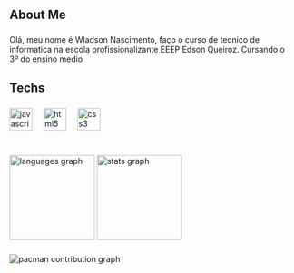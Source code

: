 <h2 align="left">About Me</h2>

###

<p align="left">Olá, meu nome é Wladson Nascimento, faço o curso de tecnico de informatica na escola profissionalizante EEEP Edson Queiroz. Cursando o 3º do ensino medio</p>

###

<h2 align="left">Techs</h2>

###

<div align="left">
  <img src="https://cdn.jsdelivr.net/gh/devicons/devicon/icons/javascript/javascript-original.svg" height="40" alt="javascript logo"  />
  <img width="12" />
  <img src="https://cdn.jsdelivr.net/gh/devicons/devicon/icons/html5/html5-original.svg" height="40" alt="html5 logo"  />
  <img width="12" />
  <img src="https://cdn.jsdelivr.net/gh/devicons/devicon/icons/css3/css3-original.svg" height="40" alt="css3 logo"  />
</div>

###

<br clear="both">

<div align="left">
  <img src="https://github-readme-stats.vercel.app/api/top-langs?username=Wladson14&locale=en&hide_title=false&layout=compact&card_width=320&langs_count=5&theme=dracula&hide_border=false&order=2" height="150" alt="languages graph"  />
  <img src="https://github-readme-stats.vercel.app/api?username=Wladson14&hide_title=false&hide_rank=false&show_icons=true&include_all_commits=true&count_private=true&disable_animations=false&theme=dark&locale=en&hide_border=false&order=1" height="150" alt="stats graph"  />
</div>

###

<picture>
  <source media="(prefers-color-scheme: dark)" srcset="https://raw.githubusercontent.com/Wladson14/Wladson14/output/pacman-contribution-graph-dark.svg">
  <source media="(prefers-color-scheme: light)" srcset="https://raw.githubusercontent.com/Wladson14/Wladson14/output/pacman-contribution-graph.svg">
  <img alt="pacman contribution graph" src="https://raw.githubusercontent.com/Wladson14/Wladson14/output/pacman-contribution-graph.svg">
</picture>

###
